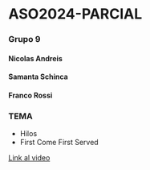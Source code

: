 # ASO2024-PARCIAL

### Grupo 9

#### Nicolas Andreis
#### Samanta Schinca
#### Franco Rossi

### TEMA
- Hilos
- First Come First Served

<a href="https://youtu.be/4RAQi3LM0t4">Link al video</a>